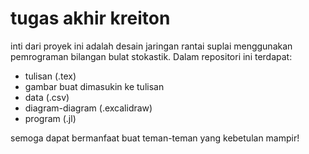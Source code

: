 # tugas akhir kreiton

inti dari proyek ini adalah desain jaringan rantai suplai menggunakan pemrograman bilangan bulat stokastik. Dalam repositori ini terdapat:

- tulisan (.tex)
- gambar buat dimasukin ke tulisan
- data (.csv)
- diagram-diagram (.excalidraw)
- program (.jl)

semoga dapat bermanfaat buat teman-teman yang kebetulan mampir!
